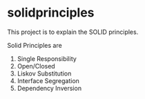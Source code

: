 # solidprinciples
This project is to explain the SOLID principles. 

Solid Principles are

1. Single Responsibility
2. Open/Closed
3. Liskov Substitution
4. Interface Segregation
5. Dependency Inversion
